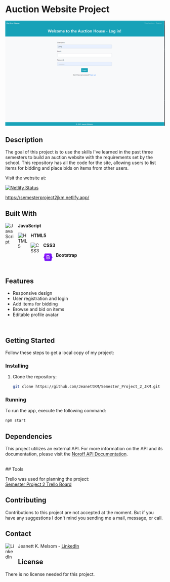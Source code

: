 # Auction Website Project

![Project Image](/Images/Skjermbilde%202024-06-09%20153521.png)

## Description

The goal of this project is to use the skills I've learned in the past three semesters to build an auction website with the requirements set by the school. This repository has all the code for the site, allowing users to list items for bidding and place bids on items from other users.

Visit the website at:

[![Netlify Status](https://api.netlify.com/api/v1/badges/0936ca11-25ed-4d82-b38f-898328374662/deploy-status)](https://app.netlify.com/sites/semesterproject2jkm/deploys)

https://semesterproject2jkm.netlify.app/

## Built With

<img align="left" alt="JavaScript" width="30px" style="padding-right:10px;" src="https://cdn.jsdelivr.net/gh/devicons/devicon/icons/javascript/javascript-original.svg"/> **JavaScript**

<img align="left" alt="HTML5" width="30px" style="padding-right:10px;" src="https://cdn.jsdelivr.net/gh/devicons/devicon/icons/html5/html5-plain-wordmark.svg"/> **HTML5**
          
<img align="left" alt="CSS3" width="30px" style="padding-right:10px;" src="https://cdn.jsdelivr.net/gh/devicons/devicon/icons/css3/css3-plain-wordmark.svg"/> **CSS3**

<img align="left" alt="Bootstrap" width="30px" style="padding-right:10px;" src="https://raw.githubusercontent.com/devicons/devicon/v2.16.0/icons/bootstrap/bootstrap-original.svg"/> **Bootstrap**

<br clear="left"/>

## Features

- Responsive design
- User registration and login
- Add items for bidding
- Browse and bid on items
- Editable profile avatar

<br>

## Getting Started

Follow these steps to get a local copy of my project:


### Installing

1. Clone the repository:

    ```bash
    git clone https://github.com/JeanettKM/Semester_Project_2_JKM.git
    ```

### Running

To run the app, execute the following command:

```bash
npm start
```

## Dependencies

This project utilizes an external API. For more information on the API and its documentation, please visit the [Noroff API Documentation](https://docs.noroff.dev/).

<br>
## Tools

Trello was used for planning the project:  
[Semester Project 2 Trello Board](https://trello.com/invite/b/lRKNQ4yr/ATTI0f2ff139a7009cf753e9e8628d21d7b5EA06BCC9/semester-project-2)
<br>
## Contributing

Contributions to this project are not accepted at the moment. But if you have any suggestions I don't mind you sending me a mail, message, or call.
<br>
## Contact

Jeanett K. Melsom - [LinkedIn](https://www.linkedin.com/in/jeanett-melsom-927ab4123/)
<img align="left" alt="LinkedIn" width="30px" style="padding-right:10px;" src="https://cdn.jsdelivr.net/gh/devicons/devicon/icons/linkedin/linkedin-original.svg" />
<br>
## License

There is no license needed for this project.
